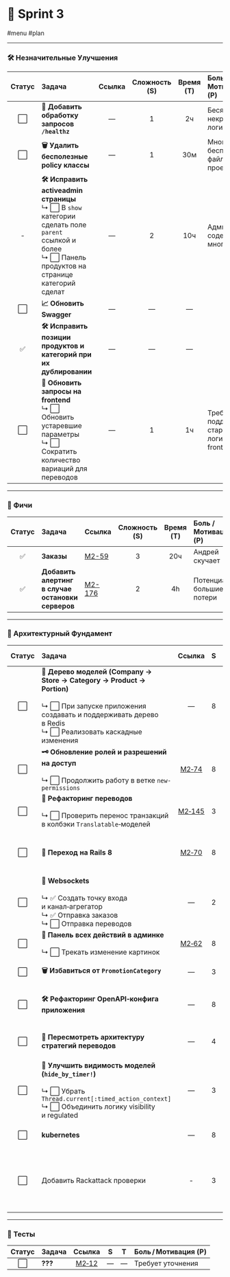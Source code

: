 # 🏃 Sprint 3

#menu #plan

---
### 🛠️ Незначительные Улучшения
 
| Статус | Задача                                                                                                                                                        | Ссылка | Сложность (S) | Время (T) | Боль / Мотивация (P)                          |
| :----: | :------------------------------------------------------------------------------------------------------------------------------------------------------------ | :----: | :-----------: | :-------: | :-------------------------------------------- |
|   ⬜️   | **📡 Добавить обработку запросов `/healthz`**                                                                                                                 |   —    |       1       |    2ч     | Бесят некрасивые логи                         |
|   ⬜️   | **🗑️ Удалить бесполезные policy классы**                                                                                                                     |   —    |       1       |    30м    | Много бесполезных файлов в проекте            |
|   -    | **🛠️ Исправить activeadmin страницы**<br>↳ ⬜️ В `show` категории сделать поле `parent` ссылкой и более<br>↳ ⬜️ Панель продуктов на странице категорий сделат |   —    |       2       |    10ч    | Админка бэка содержит много багов             |
|   ⬜️   | **📈 Обновить Swagger**                                                                                                                                       |   —    |       —       |     —     |                                               |
|   ✅    | **🛠️ Исправить позиции продуктов и категорий при их дублировании**                                                                                           |   —    |       —       |     —     |                                               |
|   ⬜️   | **🧩 Обновить запросы на frontend**<br>↳ ⬜️ Обновить устаревшие параметры<br>↳ ⬜️ Сократить количество вариаций для переводов                                 |   —    |       1       |    1ч     | Требуется поддерживать старую логику frontend |

---
### 🛒 Фичи

| Статус | Задача                                            | Ссылка                                                 | Сложность (S) | Время (T) | Боль / Мотивация (P)        |
| :----: | :------------------------------------------------ | :----------------------------------------------------- | :-----------: | :-------: | :-------------------------- |
|   ✅    | **Заказы**                                        | [M2-59](https://filcoder.atlassian.net/browse/M2-59)   |       3       |    20ч    | Андрей скучает              |
|   ✅    | **Добавить алертинг в случае остановки серверов** | [M2-176](https://filcoder.atlassian.net/browse/M2-176) |       2       |    4h     | Потенциально большие потери |

---
### 🧱 Архитектурный Фундамент

| Статус | Задача                                                                                                                                                                                    |                         Ссылка                         |  S  |  T  | Боль / Мотивация (P)                                          |
| :----: | :---------------------------------------------------------------------------------------------------------------------------------------------------------------------------------------- | :----------------------------------------------------: | :-: | :-: | :------------------------------------------------------------ |
|   ⬜️   | **🌳 Дерево моделей (Company → Store → Category → Product → Portion)**<br><br>↳ ⬜️ При запуске приложения создавать и поддерживать дерево в Redis<br>↳ ⬜️ Реализовать каскадные изменения |                            —                           |  8  | 40ч | Узкое место всех фич, обновляющих зависимости                 |
|   ⬜️   | **🗝️ Обновление ролей и разрешений на доступ**<br><br>↳ ⬜️ Продолжить работу в ветке `new-permissions`                                                                                   |  [M2‑74](https://filcoder.atlassian.net/browse/M2-74)  |  8  | 30ч | Текущая система не соответствует требованиям подписок и ролей |
|   ⬜️   | **📝 Рефакторинг переводов**<br><br>↳ ⬜️ Проверить перенос транзакций в колбэки `Translatable`‑моделей                                                                                    | [M2‑145](https://filcoder.atlassian.net/browse/M2-145) |  3  |  4ч | Любые изменения переводов могут всё сломать                   |
|   ⬜️   | **🚀 Переход на Rails 8**                                                                                                                                                                 |  [M2‑70](https://filcoder.atlassian.net/browse/M2-70)  |  8  | 20ч | В августе 2025 нынешний фреймворк не будет поддерживаться     |
|   ⬜️   | **📡 Websockets**<br><br>↳ ✅ Создать точку входа и канал‑агрегатор<br>↳ ✅ Отправка заказов<br>↳ ⬜️ Отправка переводов                                                                     |                            —                           |  2  |  6ч | Меньше DDoS бэка, лучшая отзывчивость интерфейса              |
|   ⬜️   | **🧩 Панель всех действий в админке**<br><br>↳ ⬜️ Трекать изменение картинок                                                                                                              |  [M2‑62](https://filcoder.atlassian.net/browse/M2-62)  |  8  | 40ч | Требование клиентов (нужна доп. валидация)                    |
|   ⬜️   | **🗑️ Избавиться от `PromotionCategory`**                                                                                                                                                 |                            —                           |  3  |  6ч | Устаревший код усложняет разработку                           |
|   ⬜️   | **🛠️ Рефакторинг OpenAPI‑конфига приложения**                                                                                                                                            |                            —                           |  8  | 30ч | Сложно поддерживать Swagger для фронтов                       |
|   ⬜️   | **🧠 Пересмотреть архитектуру стратегий переводов**                                                                                                                                       |                            —                           |  4  | 20ч | Для каждого шопа/перевода нужна стратегия; подход устарел     |
|   ⬜️   | **🧩 Улучшить видимость моделей (`hide_by_timer!`)**<br><br>↳ ⬜️ Убрать `Thread.current[:timed_action_context]`<br>↳ ⬜️ Объединить логику visibility и regulated                          |                            —                           |  3  | 20ч | Текущий костыль крайне хрупок                                 |
|   ⬜️   | **kubernetes**                                                                                                                                                                            |                            —                           |  8  | 40ч | Более стабильная и отказоустойчивая оркестрация               |
|   ⬜️   | Добавить Rackattack проверки                                                                                                                                                              |                           -                            |  3  | 6h  | Заказы без регистрации это дыра в безопасности, нужно улучшить систему против дудоса |

---
### 🧪 Тесты

| Статус | Задача  |                        Ссылка                        |  S  |  T  | Боль / Мотивация (P) |
| :----: | :------ | :--------------------------------------------------: | :-: | :-: | :------------------- |
|   ⬜️   | **???** | [M2‑12](https://filcoder.atlassian.net/browse/M2-12) |  —  |  —  | Требует уточнения    |
